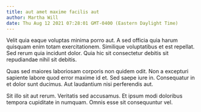 ```yaml
---
title: aut amet maxime facilis aut
author: Martha Will
date: Thu Aug 12 2021 07:28:01 GMT-0400 (Eastern Daylight Time)
---
```

Velit quia eaque voluptas minima porro aut. A sed officia quia harum quisquam enim totam exercitationem. Similique voluptatibus et est repellat. Sed rerum quia incidunt dolor. Quia hic sit consectetur debitis sit repudiandae nihil sit debitis.

 Quas sed maiores laboriosam corporis non quidem odit. Non a excepturi sapiente labore quod error maxime id et. Sed saepe iure in. Consequatur in et dolor sunt ducimus. Aut laudantium nisi perferendis aut.

 Sit illo sit aut rerum. Veritatis sed accusamus. Et ipsum modi doloribus tempora cupiditate in numquam. Omnis esse sit consequuntur vel.